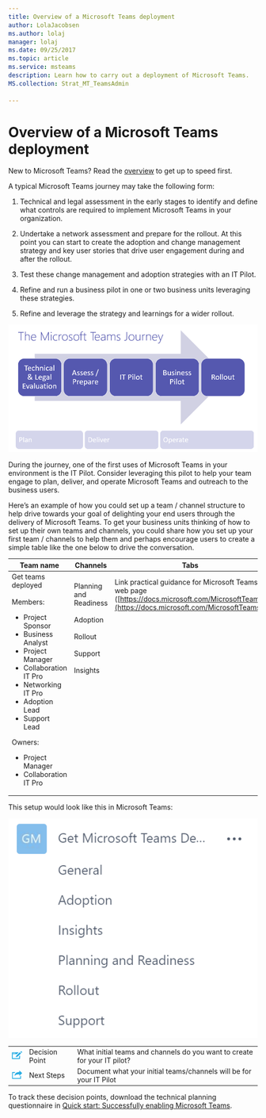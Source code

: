```yaml
---
title: Overview of a Microsoft Teams deployment
author: LolaJacobsen
ms.author: lolaj
manager: lolaj
ms.date: 09/25/2017
ms.topic: article
ms.service: msteams
description: Learn how to carry out a deployment of Microsoft Teams.
MS.collection: Strat_MT_TeamsAdmin

---
```


Overview of a Microsoft Teams deployment
========================================

New to Microsoft Teams? Read the [overview](teams-overview.md) to get up to speed first.

A typical Microsoft Teams journey may take the following form:

1.  Technical and legal assessment in the early stages to identify and define what controls are required to implement Microsoft Teams in your organization.

2.  Undertake a network assessment and prepare for the rollout. At this point you can start to create the adoption and change management strategy and key user stories that drive user engagement during and after the rollout.

3.  Test these change management and adoption strategies with an IT Pilot.

4.  Refine and run a business pilot in one or two business units leveraging these strategies.

5.  Refine and leverage the strategy and learnings for a wider rollout.

![Diagram of stages of Teams journey: Technical & Legal Evaluation, Assess/Prepare, IT Pilot, Business Pilot, and finally Rollout.](media/Overview_of_a_Microsoft_Teams_deployment_image1.png)

During the journey, one of the first uses of Microsoft Teams in your environment is the IT Pilot. Consider leveraging this pilot to help your team engage to plan, deliver, and operate Microsoft Teams and outreach to the business users.

Here’s an example of how you could set up a team / channel structure to help drive towards your goal of delighting your end users through the delivery of Microsoft Teams. To get your business units thinking of how to set up their own teams and channels, you could share how you set up your first team / channels to help them and perhaps encourage users to create a simple table like the one below to drive the conversation.


|Team name |Channels  |Tabs  |
|---------|---------|---------|
|Get teams deployed<br></br>Members:<ul><li>Project Sponsor</li><li>Business Analyst</li><li>Project Manager</li><li>Collaboration IT Pro</li><li>Networking IT Pro</li><li>Adoption Lead </li><li>Support Lead</li></ul>Owners: <ul><li>Project Manager</li><li>Collaboration IT Pro</li></ul>      |Planning  and Readiness<br></br> Adoption<br></br> Rollout<br></br> Support<br></br> Insights<br></br><br></br><br></br><br></br><br></br><br></br><br></br>          |Link practical guidance for Microsoft Teams web page ([https://docs.microsoft.com/MicrosoftTeams](https://docs.microsoft.com/MicrosoftTeams)) <br></br><br></br><br></br><br></br><br></br><br></br><br></br><br></br><br></br><br></br><br></br>        |

This setup would look like this in Microsoft Teams:

![Screenshot of a team and its channels in Microsoft Teams.](media/Overview_of_a_Microsoft_Teams_deployment_image2.png)


||||
|---------|---------|---------|
|![Decision Point icon.](media/Overview_of_a_Microsoft_Teams_deployment_image3.png)     |Decision Point         |What initial teams and channels do you want to create for your IT pilot?         |
|![Next Steps icon.](media/Overview_of_a_Microsoft_Teams_deployment_image4.png)     |Next Steps         |Document what your initial teams/channels will be for your IT Pilot         |


 

To track these decision points, download the technical planning questionnaire in [Quick start: Successfully enabling Microsoft Teams](http://download.microsoft.com/download/F/3/9/F39B4F10-5720-4516-87E1-91E5A5678EFB/MicrosoftTeams-AdminQuickStart-EnableTeams.docx).
